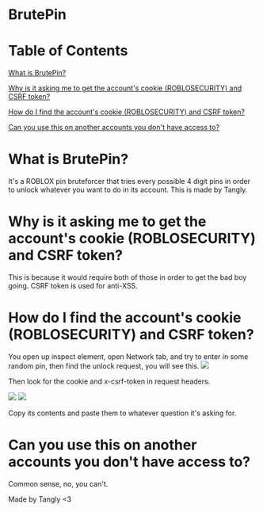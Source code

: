 # BrutePin

# Table of Contents

[What is BrutePin?](https://github.com/Luckytrang2010/BrutePin#what-is-brutepin)

[Why is it asking me to get the account's cookie (ROBLOSECURITY) and CSRF token?](https://github.com/Luckytrang2010/BrutePin#why-is-it-asking-me-to-get-the-accounts-cookie-roblosecurity-and-csrf-token)

[How do I find the account's cookie (ROBLOSECURITY) and CSRF token?](https://github.com/Luckytrang2010/BrutePin#how-do-i-find-the-accounts-cookie-roblosecurity-and-csrf-token)

[Can you use this on another accounts you don't have access to?](https://github.com/Luckytrang2010/BrutePin#can-you-use-this-on-another-accounts-you-dont-have-access-to)

# What is BrutePin?

It's a ROBLOX pin bruteforcer that tries every possible 4 digit pins in order to unlock whatever you want to do in its account. This is made by Tangly.

# Why is it asking me to get the account's cookie (ROBLOSECURITY) and CSRF token?

This is because it would require both of those in order to get the bad boy going. CSRF token is used for anti-XSS.

# How do I find the account's cookie (ROBLOSECURITY) and CSRF token?

You open up inspect element, open Network tab, and try to enter in some random pin, then find the unlock request, you will see this.
![](https://media.discordapp.net/attachments/743744964500127814/764601419625267242/unknown.png?width=469&height=475)

Then look for the cookie and x-csrf-token in request headers.

![](https://media.discordapp.net/attachments/743744964500127814/764602197958197258/unknown.png?width=470&height=475)
![](https://media.discordapp.net/attachments/743744964500127814/764602356448624640/unknown.png?width=468&height=475)

Copy its contents and paste them to whatever question it's asking for.

# Can you use this on another accounts you don't have access to?

Common sense, no, you can't.

Made by Tangly <3
